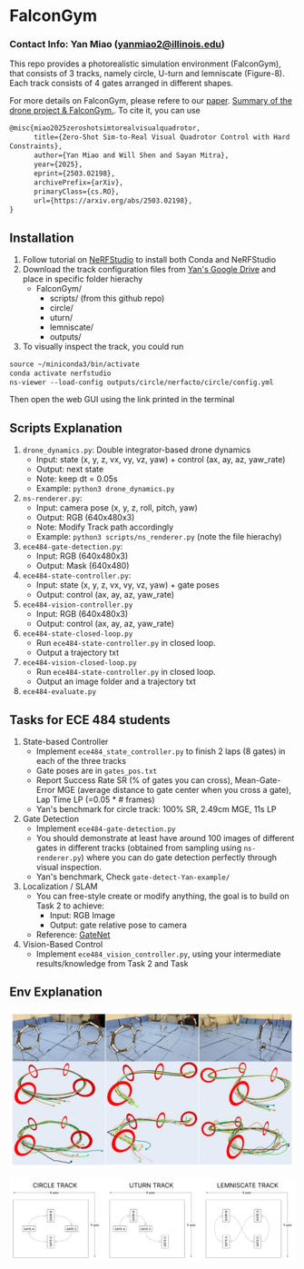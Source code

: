 # FalconGym

### Contact Info: Yan Miao (yanmiao2@illinois.edu)

This repo provides a photorealistic simulation environment (FalconGym), that consists of 3 tracks, namely circle, U-turn and lemniscate (Figure-8). Each track consists of 4 gates arranged in different shapes.

For more details on FalconGym, please refere to our [paper](https://arxiv.org/abs/2503.02198). [Summary of the drone project & FalconGym.](https://www.youtube.com/watch?v=TuTugNa39xs). To cite it, you can use 
```
@misc{miao2025zeroshotsimtorealvisualquadrotor,
      title={Zero-Shot Sim-to-Real Visual Quadrotor Control with Hard Constraints}, 
      author={Yan Miao and Will Shen and Sayan Mitra},
      year={2025},
      eprint={2503.02198},
      archivePrefix={arXiv},
      primaryClass={cs.RO},
      url={https://arxiv.org/abs/2503.02198}, 
}
```

## Installation
1. Follow tutorial on [NeRFStudio](https://docs.nerf.studio/quickstart/installation.html) to install both Conda and NeRFStudio
2. Download the track configuration files from [Yan's Google Drive](https://drive.google.com/drive/folders/14IWE-GJ0t2qyS2GCGHhRHTpKWM0x6Jrh?usp=sharing) and place in specific folder hierachy
    - FalconGym/
        - scripts/ (from this github repo)
        - circle/
        - uturn/
        - lemniscate/
        - outputs/
3. To visually inspect the track, you could run
```
source ~/miniconda3/bin/activate
conda activate nerfstudio
ns-viewer --load-config outputs/circle/nerfacto/circle/config.yml
```
Then open the web GUI using the link printed in the terminal

## Scripts Explanation
1. `drone_dynamics.py`: Double integrator-based drone dynamics
    - Input: state (x, y, z, vx, vy, vz, yaw)  + control (ax, ay, az, yaw_rate)
    - Output: next state
    - Note: keep dt = 0.05s
    - Example: `python3 drone_dynamics.py`
2. `ns-renderer.py`: 
    - Input: camera pose (x, y, z, roll, pitch, yaw)
    - Output: RGB (640x480x3)
    - Note: Modify Track path accordingly
    - Example: `python3 scripts/ns_renderer.py` (note the file hierachy)
3. `ece484-gate-detection.py`:
    - Input: RGB (640x480x3)
    - Output: Mask (640x480)
4. `ece484-state-controller.py`:
    - Input: state (x, y, z, vx, vy, vz, yaw) + gate poses
    - Output: control (ax, ay, az, yaw_rate)
5. `ece484-vision-controller.py` 
    - Input: RGB (640x480x3)
    - Output: control (ax, ay, az, yaw_rate)
6.  `ece484-state-closed-loop.py`
    - Run `ece484-state-controller.py` in closed loop.
    - Output a trajectory txt
7.  `ece484-vision-closed-loop.py`
    - Run `ece484-state-controller.py` in closed loop.
    - Output an image folder and a trajectory txt
8.  `ece484-evaluate.py`


## Tasks for ECE 484 students
1. State-based Controller
    - Implement `ece484_state_controller.py` to finish 2 laps (8 gates) in each of the three tracks
    - Gate poses are in `gates_pos.txt`
    - Report Success Rate SR (% of gates you can cross), Mean-Gate-Error MGE (average distance to gate center when you cross a gate), Lap Time LP (=0.05 * # frames)
    - Yan's benchmark for circle track: 100% SR, 2.49cm MGE, 11s LP
2. Gate Detection
    - Implement `ece484-gate-detection.py`
    - You should demonstrate at least have around 100 images of different gates in different tracks (obtained from sampling using `ns-renderer.py`) where you can do gate detection perfectly through visual inspection. 
    - Yan's benchmark, Check `gate-detect-Yan-example/`
3. Localization / SLAM
    - You can free-style create or modify anything, the goal is to build on Task 2 to achieve:
        - Input: RGB Image
        - Output: gate relative pose to camera
    - Reference: [GateNet](https://github.com/open-airlab/GateNet)
4. Vision-Based Control
    - Implement `ece484_vision_controller.py`, using your intermediate results/knowledge from Task 2 and Task 


## Env Explanation
![](images/gates_image.png)

![Circle Track](images/tracks.png)




